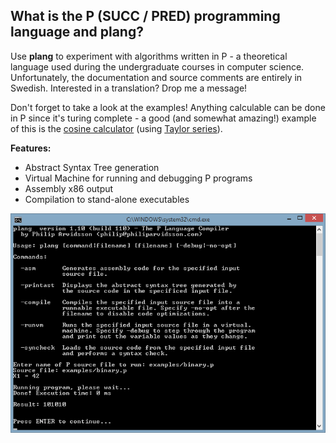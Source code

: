 ## What is the P (SUCC / PRED) programming language and plang?

Use **plang** to experiment with algorithms written in P - a theoretical language used during the undergraduate courses in computer science. Unfortunately, the documentation and source comments are entirely in Swedish. Interested in a translation? Drop me a message!

Don't forget to take a look at the examples! Anything calculable can be done in P since it's turing complete - a good (and somewhat amazing!) example of this is the [cosine calculator](plang/examples/cos.p) (using [Taylor series](https://en.wikipedia.org/wiki/Taylor_series)).

**Features:**

* Abstract Syntax Tree generation
* Virtual Machine for running and debugging P programs
* Assembly x86 output
* Compilation to stand-alone executables

<img src="plang/images/plang.png" alt="" />
